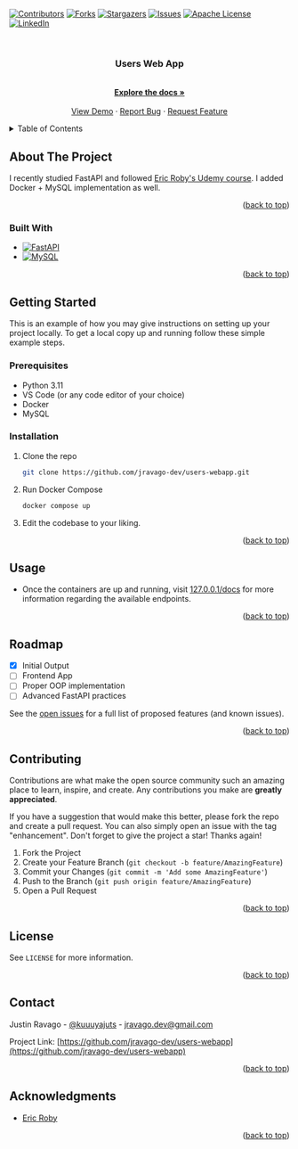 <a name="readme-top"></a>

[![Contributors][contributors-shield]][contributors-url]
[![Forks][forks-shield]][forks-url]
[![Stargazers][stars-shield]][stars-url]
[![Issues][issues-shield]][issues-url]
[![Apache License][license-shield]][license-url]
[![LinkedIn][linkedin-shield]][linkedin-url]

<!-- PROJECT LOGO -->
<br />
<div align="center">
<h3 align="center">Users Web App</h3>

  <p align="center">    
    <br />
    <a href="https://github.com/jravago-dev/users-webapp"><strong>Explore the docs »</strong></a>
    <br />
    <br />
    <a href="https://github.com/jravago-dev/users-webapp">View Demo</a>
    ·
    <a href="https://github.com/jravago-dev/users-webapp/issues">Report Bug</a>
    ·
    <a href="https://github.com/jravago-dev/users-webapp/issues">Request Feature</a>
  </p>
</div>

<!-- TABLE OF CONTENTS -->
<details>
  <summary>Table of Contents</summary>
  <ol>
    <li>
      <a href="#about-the-project">About The Project</a>
      <ul>
        <li><a href="#built-with">Built With</a></li>
      </ul>
    </li>
    <li>
      <a href="#getting-started">Getting Started</a>
      <ul>
        <li><a href="#prerequisites">Prerequisites</a></li>
        <li><a href="#installation">Installation</a></li>
      </ul>
    </li>
    <li><a href="#usage">Usage</a></li>
    <li><a href="#roadmap">Roadmap</a></li>
    <li><a href="#contributing">Contributing</a></li>
    <li><a href="#license">License</a></li>
    <li><a href="#contact">Contact</a></li>
    <li><a href="#acknowledgments">Acknowledgments</a></li>
  </ol>
</details>

<!-- ABOUT THE PROJECT -->

## About The Project

I recently studied FastAPI and followed <a href="https://www.udemy.com/course/fastapi-the-complete-course/">Eric Roby's Udemy course</a>. I added Docker + MySQL implementation as well.


<p align="right">(<a href="#readme-top">back to top</a>)</p>

### Built With

- [![FastAPI][FastAPI]][FastAPI-url]
- [![MySQL][MySQL]][MySQL-url]


<p align="right">(<a href="#readme-top">back to top</a>)</p>

<!-- GETTING STARTED -->

## Getting Started

This is an example of how you may give instructions on setting up your project locally.
To get a local copy up and running follow these simple example steps.

### Prerequisites
- Python 3.11
- VS Code (or any code editor of your choice)
- Docker
- MySQL

### Installation

1. Clone the repo
   ```sh
   git clone https://github.com/jravago-dev/users-webapp.git
   ```
2. Run Docker Compose
   ```sh
   docker compose up
   ```
3. Edit the codebase to your liking.

<p align="right">(<a href="#readme-top">back to top</a>)</p>

<!-- USAGE EXAMPLES -->

## Usage

- Once the containers are up and running, visit <a href="http://127.0.0.1/docs">127.0.0.1/docs</a> for more information regarding the available endpoints.

<p align="right">(<a href="#readme-top">back to top</a>)</p>

<!-- ROADMAP -->

## Roadmap

- [x] Initial Output
- [ ] Frontend App
- [ ] Proper OOP implementation
- [ ] Advanced FastAPI practices 

See the [open issues](https://github.com/jravago-dev/users-webapp/issues) for a full list of proposed features (and known issues).

<p align="right">(<a href="#readme-top">back to top</a>)</p>

<!-- CONTRIBUTING -->

## Contributing

Contributions are what make the open source community such an amazing place to learn, inspire, and create. Any contributions you make are **greatly appreciated**.

If you have a suggestion that would make this better, please fork the repo and create a pull request. You can also simply open an issue with the tag "enhancement".
Don't forget to give the project a star! Thanks again!

1. Fork the Project
2. Create your Feature Branch (`git checkout -b feature/AmazingFeature`)
3. Commit your Changes (`git commit -m 'Add some AmazingFeature'`)
4. Push to the Branch (`git push origin feature/AmazingFeature`)
5. Open a Pull Request

<p align="right">(<a href="#readme-top">back to top</a>)</p>

<!-- LICENSE -->

## License

See `LICENSE` for more information.

<p align="right">(<a href="#readme-top">back to top</a>)</p>

<!-- CONTACT -->

## Contact

Justin Ravago - [@kuuuyajuts](https://www.threads.net/@kuuuyajuts) - jravago.dev@gmail.com

Project Link: [https://github.com/jravago-dev/users-webapp](https://github.com/jravago-dev/users-webapp)

<p align="right">(<a href="#readme-top">back to top</a>)</p>

<!-- ACKNOWLEDGMENTS -->

## Acknowledgments

- [Eric Roby](https://www.linkedin.com/in/eric-j-roby/)

<p align="right">(<a href="#readme-top">back to top</a>)</p>

<!-- MARKDOWN LINKS & IMAGES -->
<!-- https://www.markdownguide.org/basic-syntax/#reference-style-links -->

[contributors-shield]: https://img.shields.io/github/contributors/jravago-dev/users-webapp.svg?style=for-the-badge
[contributors-url]: https://github.com/jravago-dev/users-webapp/graphs/contributors
[forks-shield]: https://img.shields.io/github/forks/jravago-dev/users-webapp.svg?style=for-the-badge
[forks-url]: https://github.com/jravago-dev/users-webapp/network/members
[stars-shield]: https://img.shields.io/github/stars/jravago-dev/users-webapp.svg?style=for-the-badge
[stars-url]: https://github.com/jravago-dev/users-webapp/stargazers
[issues-shield]: https://img.shields.io/github/issues/jravago-dev/users-webapp.svg?style=for-the-badge
[issues-url]: https://github.com/jravago-dev/users-webapp/issues
[license-shield]: https://img.shields.io/github/license/jravago-dev/users-webapp.svg?style=for-the-badge
[license-url]: https://github.com/jravago-dev/users-webapp/blob/main/LICENSE
[linkedin-shield]: https://img.shields.io/badge/-LinkedIn-black.svg?style=for-the-badge&logo=linkedin&colorB=555
[linkedin-url]: https://linkedin.com/in/jravago-dev

[FastAPI]: https://img.shields.io/badge/FastAPI-005571?style=for-the-badge&logo=fastapi
[FastAPI-url]: https://fastapi.tiangolo.com/
[MySQL]: https://img.shields.io/badge/mysql-%2300f.svg?style=for-the-badge&logo=mysql&logoColor=white
[MySQL-url]: https://www.mysql.com/